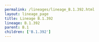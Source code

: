 ```yaml
---
permalink: /lineages/lineage_B.1.392.html
layout: lineage_page
title: Lineage B.1.392
lineage: B.1.392
parent: B.1
children: ['B.1.392']
---
```

